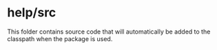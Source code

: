 # help/src

This folder contains source code that will automatically be added to the classpath when
the package is used.
